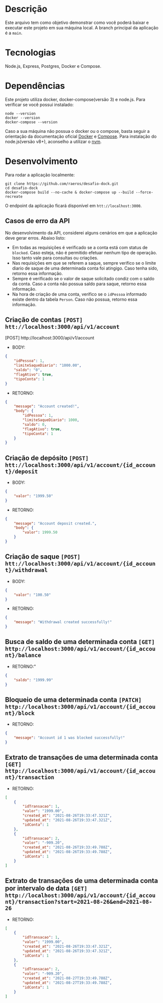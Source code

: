 # Descrição
Este arquivo tem como objetivo demonstrar como você poderá baixar e executar este projeto em sua máquina local. A branch principal da aplicação é a `main`.

# Tecnologias
Node.js, Express, Postgres, Docker e Compose.

# Dependências
Este projeto utiliza docker, docker-compose(versão 3) e node.js. Para verificar se você possui instalado:

```shell
node --version 
docker --version
docker-compose --version
```

Caso a sua máquina não possua o docker ou o compose, basta seguir a orientação da documentação oficial [Docker](https://docs.docker.com/install/) e [Compose](https://docs.docker.com/compose/install/). Para instalação do node.js(versão v8+), aconselho a utilizar o [nvm](https://github.com/nvm-sh/nvm).

# Desenvolvimento
Para rodar a aplicação localmente:
```shell
git clone https://github.com/raeros/desafio-dock.git
cd desafio-dock
docker-compose build --no-cache & docker-compose up --build --force-recreate
```

O endpoint da aplicação ficará disponível em `htt://localhost:3000`.


## Casos de erro da API
No desenvolvimento da API, considerei alguns cenários em que a aplicação deve gerar erros. Abaixo listo:
- Em todas as requisições é verificado se a conta está com status de `blocked`. Caso esteja, não é permitido efetuar nenhum tipo de operação. Isso tanto vale para consultas ou criações.
- Nas requisições em que se referem a saque, sempre verifico se o limite diario de saque de uma determinada conta foi atingigo. Caso tenha sido, retorno essa informação.
- Sempre é verificado se o valor de saque solicitado condiz com o saldo da conta. Caso a conta não possua saldo para saque, retorno essa informação.
- Na hora de criação de uma conta, verifico se o `idPessoa` informado existe dentro da tabela `Person`. Caso não possua, retorno essa informação.



## Criação de contas `[POST]` `htt://localhost:3000/api/v1/account`
[POST] http://localhost:3000/api/v1/account
- BODY: 
```json
{
    "idPessoa": 1,
    "limiteSaqueDiario": "1000.00",
    "saldo": "0",
    "flagAtivo": true,
    "tipoConta": 1 
}
```
- RETORNO:
```json
{
    "message": "Account created!",
    "body": {
        "idPessoa": 1,
        "limiteSaqueDiario": 1000,
        "saldo": 0,
        "flagAtivo": true,
        "tipoConta": 1
    }
}
```

## Criação de depósito `[POST]` `htt://localhost:3000/api/v1/account/{id_account}/deposit`
- BODY:
```json
{
    "valor": "1999.50"
}
```
- RETORNO:
```json
{
    "message": "Account deposit created.",
    "body": {
        "valor": 1999.50
    }
}
```

## Criação de saque `[POST]` `htt://localhost:3000/api/v1/account/{id_account}/withdrawal`
- BODY:
```json
{
    "valor": "100.50"
}
```
- RETORNO:
```json
{
    "message": "Withdrawal created successfully!"
}
```
## Busca de saldo de uma determinada conta `[GET]` `http://localhost:3000/api/v1/account/{id_account}/balance`
- RETORNO:"
```json
{
    "saldo": "1999.99"
}
```

## Bloqueio de uma determinada conta `[PATCH]` `http://localhost:3000/api/v1/account/{id_account}/block`
- RETORNO: 
```json
{
    "message": "Account id 1 was blocked successfully!"
}
```

## Extrato de transações de uma determinada conta `[GET]` `http://localhost:3000/api/v1/account/{id_account}/transaction`
- RETORNO: 
```json
[
    {
        "idTransacao": 1,
        "valor": "1999.00",
        "created_at": "2021-08-26T19:33:47.321Z",
        "updated_at": "2021-08-26T19:33:47.321Z",
        "idConta": 1
    },
    {
        "idTransacao": 2,
        "valor": "-909.20",
        "created_at": "2021-08-26T19:33:49.788Z",
        "updated_at": "2021-08-26T19:33:49.788Z",
        "idConta": 1
    }
]
```


## Extrato de transações de uma determinada conta por intervalo de data `[GET]` `http://localhost:3000/api/v1/account/{id_account}/transaction?start=2021-08-26&end=2021-08-26`
- RETORNO: 
```json
[
    {
        "idTransacao": 1,
        "valor": "1999.00",
        "created_at": "2021-08-26T19:33:47.321Z",
        "updated_at": "2021-08-26T19:33:47.321Z",
        "idConta": 1
    },
    {
        "idTransacao": 2,
        "valor": "-909.20",
        "created_at": "2021-08-27T19:33:49.788Z",
        "updated_at": "2021-08-27T19:33:49.788Z",
        "idConta": 1
    }
]
```